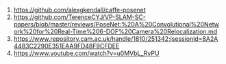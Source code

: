 1. https://github.com/alexgkendall/caffe-posenet
2. https://github.com/TerenceCYJ/VP-SLAM-SC-papers/blob/master/reviews/PoseNet:%20A%20Convolutional%20Network%20for%20Real-Time%206-DOF%20Camera%20Relocalization.md
3. https://www.repository.cam.ac.uk/handle/1810/251342;jsessionid=8A2A4483C2290E351EAA9FD48F9CFDEE
4. https://www.youtube.com/watch?v=u0MVbL_RyPU
